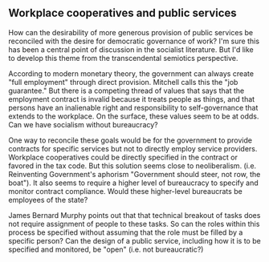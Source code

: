 <h2>Workplace cooperatives and public services</h2>

How can the desirability of more generous provision of public services be reconciled with the desire for democratic governance of work?  I'm sure this has been a central point of discussion in the socialist literature.  But I'd like to develop this theme from the transcendental semiotics perspective.

According to modern monetary theory, the government can always create "full employment" through direct provision.  Mitchell calls this the "job guarantee."  But there is a competing thread of values that says that the employment contract is invalid because it treats people as things, and that persons have an inalienable right and responsibility to self-governance that extends to the workplace.  On the surface, these values seem to be at odds.  Can we have socialism without bureaucracy?

One way to reconcile these goals would be for the government to provide contracts for specific services but not to directly employ service providers.  Workplace cooperatives could be directly specified in the contract or favored in the tax code.  But this solution seems close to neoliberalism.  (i.e. Reinventing Government's aphorism "Government should steer, not row, the boat").  It also seems to require a higher level of bureaucracy to specify and monitor contract compliance.  Would these higher-level bureaucrats be employees of the state?

James Bernard Murphy points out that that technical breakout of tasks does not require assignment of people to these tasks.  So can the roles within this process be specified without assuming that the role must be filled by a specific person?  Can the design of a public service, including how it is to be specified and monitored, be "open" (i.e. not bureaucratic?) 
